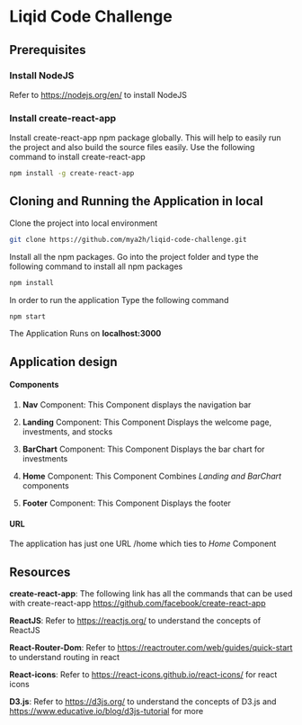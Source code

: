 # Liqid Code Challenge

## Prerequisites

### Install NodeJS
Refer to https://nodejs.org/en/ to install NodeJS
### Install create-react-app
Install create-react-app npm package globally. This will help to easily run the project and also build the source files easily. Use the following command to install create-react-app

```bash
npm install -g create-react-app
```

## Cloning and Running the Application in local

Clone the project into local environment 

```bash
git clone https://github.com/mya2h/liqid-code-challenge.git 
```

Install all the npm packages. Go into the project folder and type the following command to install all npm packages

```bash
npm install
```

In order to run the application Type the following command

```bash
npm start
```

The Application Runs on **localhost:3000**

## Application design

#### Components

1. **Nav** Component: This Component displays the navigation bar

2. **Landing** Component: This Component Displays the welcome page, investments, and stocks

3. **BarChart** Component: This Component Displays the bar chart for investments

4. **Home** Component: This Component Combines *Landing and BarChart* components

5. **Footer** Component: This Component Displays the footer


#### URL

The application has just one URL /home which ties to *Home* Component

## Resources

**create-react-app**: The following link has all the commands that can be used with create-react-app
https://github.com/facebook/create-react-app

**ReactJS**: Refer to https://reactjs.org/ to understand the concepts of ReactJS

**React-Router-Dom**: Refer to https://reactrouter.com/web/guides/quick-start to understand routing in react

**React-icons**: Refer to https://react-icons.github.io/react-icons/ for react icons

**D3.js**: Refer to https://d3js.org/ to understand the concepts of D3.js and https://www.educative.io/blog/d3js-tutorial for more
